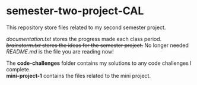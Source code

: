 # semester-two-project-CAL

This repository store files related to my second semester project.  

*documentation.txt* stores the progress made each class period.  
~~*brainstorm.txt* stores the ideas for the semester project.~~ No longer needed  
*README.md* is the file you are reading now!  

The **code-challenges** folder contains my solutions to any code challenges I complete.  
**mini-project-1** contains the files related to the mini project.  

